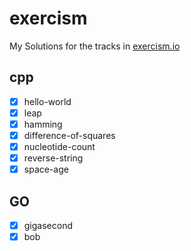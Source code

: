 # exercism
My Solutions for the tracks in [exercism.io](https://exercism.io)

## cpp

- [x] hello-world
- [x] leap
- [x] hamming
- [x] difference-of-squares
- [x] nucleotide-count
- [x] reverse-string
- [x] space-age

## GO

- [x] gigasecond
- [x] bob
